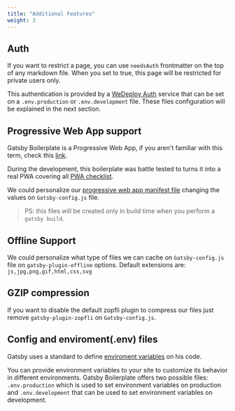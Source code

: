 ```yaml
---
title: "Additional Features"
weight: 3
---
```


## Auth
If you want to restrict a page, you can use `needsAuth` frontmatter on the top of any markdown file. When you set to true, this page will be restricted for private users only.

This authentication is provided by a [WeDeploy Auth](https://wedeploy.com/docs/auth/getting-started/) service that can be set on a `.env.production` or `.env.development` file. These files configuration will be explained in the next section.

## Progressive Web App support
Gatsby Boilerplate is a Progressive Web App,  if you aren't familiar with this term, check this [link](https://developers.google.com/web/progressive-web-apps/).

During the development, this boilerplate was battle tested to turns it into a real PWA covering all  [PWA checklist](https://developers.google.com/web/progressive-web-apps/checklist).

We could personalize our [progressive web app manifest file](https://developers.google.com/web/fundamentals/web-app-manifest/?hl=en) changing the values on `Gatsby-config.js` file. 

>PS: this files will be created only in build time when you perform a `gatsby build`.

## Offline Support
We could personalize what type of files we can cache on `Gatsby-config.js` file on `gatsby-plugin-offline` options. 
Default extensions are: `js,jpg,png,gif,html,css,svg`

## GZIP compression
If you want to disable the default zopfli plugin to compress our files just remove `gatsby-plugin-zopfli` on `Gatsby-config.js`.


## Config and enviroment(.env) files
Gatsby uses a standard to define [enviroment variables](https://en.wikipedia.org/wiki/Environment_variable) on his code.

You can provide environment variables to your site to customize its behavior in different environments. Gatsby Boilerplate offers two possible files: `.env.production` which is used to set environment variables on production and `.env.development` that can be used to set environment variables on development.
